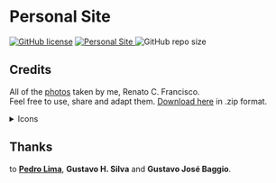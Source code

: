 # Personal Site

[![GitHub license](https://img.shields.io/github/license/renatocfrancisco/renatocfrancisco.github.io)](https://github.com/renatocfrancisco/renatocfrancisco.github.io/blob/master/LICENSE) <a href="https://renatocfrancisco.github.io/"> <img alt="Personal Site" src="https://img.shields.io/badge/Github.io-renatocfrancisco-lightgrey"/> </a> ![GitHub repo size](https://img.shields.io/github/repo-size/renatocfrancisco/renatocfrancisco.github.io)

## Credits

All of the [photos](https://renatocfrancisco.github.io/pages/photos/photos.html) taken by me, Renato C. Francisco.<br>
Feel free to use, share and adapt them. [Download here](https://github.com/renatocfrancisco/portfolio/raw/master/pages/photos/assets/renatocfrancisco_photos.zip) in .zip format.<br>

<details>
<summary markdown="span">Icons</summary>

[Actions Project Open Icon](https://iconarchive.com/show/oxygen-icons-by-oxygen-icons.org/Actions-project-open-icon.html) by [Oxygen Team](https://iconarchive.com/artist/oxygen-icons.org.html) + [Github Icon](https://iconarchive.com/show/papirus-apps-icons-by-papirus-team/github-icon.html) by [Papirus Dev. Team](https://iconarchive.com/artist/papirus-team.html)<br>
[HP Pictures File Icon](https://iconarchive.com/show/hydropro-icons-by-media-design/HP-Pictures-Folder-icon.html) by [Hydropro Icons](https://iconarchive.com/show/hydropro-icons-by-media-design.html)<br>
[Users Files Icon](https://iconarchive.com/show/genesis-3G-icons-by-dario-arnaez/User-Files-icon.html) by [OHMYicons](https://ohmyicons.com/en/) <br>
[Music Icon](https://iconarchive.com/show/3d-bluefx-desktop-icons-by-wallpaperfx/Music-icon.html) by [WallpaperFX](https://wallpaperfx.com/)<br>
[Very Basic Menu Icon](https://iconarchive.com/show/windows-8-icons-by-icons8/Very-Basic-Menu-icon.html) by [Icons8](https://icons8.com/)<br>

Social Media Icons from [**Simple Icons**](https://simpleicons.org/)<br>
Back icon by [Freepik](https://www.freepik.com/) from [**Flaticon**](https://www.flaticon.com/free-icon/back_130882?term=back&page=1&position=1&page=1&position=1&related_id=130882&origin=tag)<br>
Download Icon by [Pixel perfect](https://www.flaticon.com/authors/pixel-perfect) from [**Flaticon**](https://www.flaticon.com/free-icon/download_724933?term=download&page=1&position=1&page=1&position=1&related_id=724933&origin=search)<br>

</details>

## Thanks
to [**Pedro Lima**](https://github.com/pedrobits), **Gustavo H. Silva** and **Gustavo José Baggio**.
